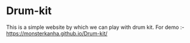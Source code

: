# Drum-kit
This is a simple website by which we can play with drum kit.
For demo :- https://monsterkanha.github.io/Drum-kit/
